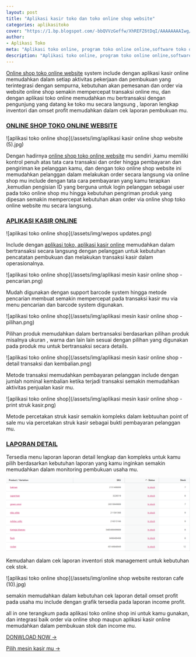 ```yaml
---
layout: post
title: "Aplikasi kasir toko dan toko online shop website"
categories: aplikasitoko
cover: "https://1.bp.blogspot.com/-bbQVVzGeffw/XhREFZ6tDqI/AAAAAAAAIwg/QXCnF9uEdQsAEGhhI_5YhUfOsxEklIFTwCLcBGAsYHQ/s1600/aplikasi%2Bkasir%2Bonline%2Bshop%2Bwebsite3.jpg"
author:
- Aplikasi Toko
meta: "Aplikasi toko online, program toko online online,software toko online,aplikasi kasir online,mesin kasir toko online"
description: "Aplikasi toko online, program toko online online,software toko online,aplikasi kasir online,mesin kasir toko online"
---
```

[Online shop toko online website](/aplikasitoko/2020/03/29/onlinepos.html) system include dengan aplikasi kasir online memudahkan dalam setiap aktivitas pekerjaan dan pembukuan yang terintegrasi dengan sempurna, kebutuhan akan pemesanan dan order via website online shop semakin mempercepat transaksi online mu, dan dengan aplikasi toko online memudahkan mu bertransaksi dengan pengunjung yang datang ke toko mu secara langsung , laporan lengkap inventori dan omset profit memudahkan dalam cek laporan pembukuan mu.



### **[ONLINE SHOP TOKO ONLINE WEBSITE](/aplikasitoko/2020/03/29/onlinepos.html)**

![aplikasi toko online shop](/assets/img/aplikasi kasir online shop website (5).jpg)

Dengan hadirnya [online shop toko online website](/aplikasitoko/2020/03/29/onlinepos.html) mu sendiri ,kamu memiliki kontrol penuh atas tata cara transaksi dan order hingga pembayaran dan pengiriman ke pelanggan kamu, dan dengan toko online shop website ini memudahkan pelanggan dalam melakukan order secara langsung via online shop mu include dengan tata cara pembayaran yang kamu terapkan ,kemudian pengisian ID yang berguna untuk login pelanggan sebagai user pada toko online shop mu hingga kebutuhan pengriman produk yang dipesan semakin mempercepat kebutuhan akan order via online shop toko online website mu secara langsung.




### **[APLIKASI KASIR ONLINE](/aplikasitoko/2020/03/29/onlinepos.html)**

![aplikasi toko online shop](/assets/img/wepos updates.png)

Include dengan [aplikasi toko, aplikasi kasir online](/aplikasitoko/2020/03/29/onlinepos.html) memudahkan dalam bertransaksi secara langsung dengan pelanggan untuk kebutuhan pencatatan pembukuan dan melakukan transaksi kasir dalam operasionalnya.


![aplikasi toko online shop](/assets/img/aplikasi mesin kasir online shop - pencarian.png)

Mudah digunakan dengan support barcode system hingga metode pencarian membuat semakin mempercepat pada transaksi kasir mu via menu pencarian dan barcode system digunakan.


![aplikasi toko online shop](/assets/img/aplikasi mesin kasir online shop - pilihan.png)

Pilihan produk memudahkan dalam bertransaksi berdasarkan pilihan produk misalnya ukuran , warna dan lain lain sesuai dengan pilihan yang digunakan pada produk mu untuk bertransaksi secara details.

![aplikasi toko online shop](/assets/img/aplikasi mesin kasir online shop - detail transaksi dan kembalian.png)

Metode transaksi memudahkan pembayaran pelanggan include dengan jumlah nominal kembalian ketika terjadi transaksi semakin memudahkan aktivitas penjualan kasir mu.

![aplikasi toko online shop](/assets/img/aplikasi mesin kasir online shop - print struk kasir.png)

Metode percetakan struk kasir semakin kompleks dalam kebtuuhan point of sale mu via percetakan struk kasir sebagai bukti pembayaran pelanggan mu.


### **[LAPORAN DETAIL](/aplikasitoko/2020/03/29/onlinepos.html)**

Tersedia menu laporan laporan detail lengkap dan kompleks untuk kamu pilih berdasarkan kebutuhan laporan yang kamu inginkan semakin memudahkan dalam monitoring pembukuan usaha mu.

![aplikasi toko online shop](/assets/img/onlineshopstok.png)

Kemudahan dalam cek laporan inventori stok management untuk kebutuhan cek stok.

![aplikasi toko online shop](/assets/img/online shop website restoran cafe (10).jpg)
 
 semakin memudahkan dalam kebutuhan cek laporan detail omset profit pada usaha mu include dengan grafik tersedia pada laporan income profit.

all in one terangkum pada aplikasi toko online shop ini untuk kamu gunakan, dan integrasi baik order via online shop maupun aplikasi kasir online memudahkan dalam pembukuan stok dan income mu.





[DONWLOAD NOW →](https://mesinkasir.github.io/e-catalog/Integrated%20pos.pdf)


[Pilih mesin kasir mu →](/hardware)
